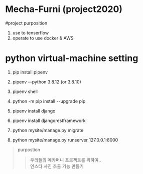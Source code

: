 # Mecha-Furni (project2020)
#project purposition
1. use to tenserflow
2. operate to use docker & AWS

# python virtual-machine setting
1. pip install pipenv
2. pipenv --python 3.8.12 (or 3.8.10)
3. pipenv shell

4. python -m pip install --upgrade pip
5. pipenv install django
6. pipenv install djangorestframework
7. python mysite/manage.py migrate
8. python mysite/manage.py runserver 127.0.0.1:8000

> purpostion
>> 우리들의 메카퍼니 프로젝트를 위하여..  
>> 인스타 사진 추출 기능 만들기